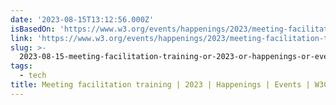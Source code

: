 ```yaml
---
date: '2023-08-15T13:12:56.000Z'
isBasedOn: 'https://www.w3.org/events/happenings/2023/meeting-facilitation-training/'
link: 'https://www.w3.org/events/happenings/2023/meeting-facilitation-training/'
slug: >-
  2023-08-15-meeting-facilitation-training-or-2023-or-happenings-or-events-or-w3c
tags:
  - tech
title: Meeting facilitation training | 2023 | Happenings | Events | W3C
---
```


